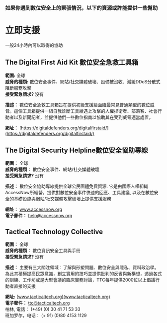[Title]: # (數位的)
[Order]: # (0)

### 如果你遇到數位安全上的緊張情況，以下的資源或許能提供一些幫助
# 立即支援

一般24小時內可以取得的協助

## The Digital First Aid Kit 數位安全急救工具箱

**範圍:** 全球  
**威脅的種類:** 數位安全事件、網站/社交媒體破壞、設備被沒收、減緩DDoS分散式阻斷服務攻擊  
**接受緊急請求?** 没有

**描述：** 數位安全急救工具箱旨在提供初級支援給面臨最常見普通類型的數位威脅。這個工具箱提供一組自我診斷工具給遇上攻擊的人權捍衛者、部落客、社會行動者以及新聞記者，並提供他們一些數位指南以協助其在受到威脅適當處置。

**網址：**  [https://digitaldefenders.org/digitalfirstaid/](https://digitaldefenders.org/digitalfirstaid/)  

## The Digital Security Helpline數位安全協助專線

**範圍：** 全球  
**威脅的種類：** 數位安全事件、網站/社交媒體破壞  
**接受緊急請求?** 没有  

**描述：** 數位安全協助專線提供全球公民團體免費資源. 它是由國際人權組織AccessNow所經營，提供對數位安全事件快速的回應、工具建議, 以及在數位安全的基礎設施與網站/社交媒體攻擊破壞上提供支援服務

**網址：** www.accessnow.org  
**電子郵件：** help@accessnow.org  

## Tactical Technology Collective

**範圍：** 全球  
**威脅的種類：** 數位資訊安全工具與手冊  
**接受緊急請求?** 没有  

**描述：** 主要有三大關注領域：了解與形塑問題、數位安全與隱私、資料政治學。為此其積極提高民眾意識，創立實用的技巧並提供批判的反省與新構想，透過各式的訓練、工作坊或是大型會議的臨床實務討論，TTC每年提供2000位以上倡議行動者直接的支援

**網址:** [www.tacticaltech.org](www.tacticaltech.org)  
**電子郵件：** ttc@tacticaltech.org  
柏林, 電話： (+49) (0) 30 41 71 53 33  
班加罗尔，电话： (+ 91) (0)80 4153 1129

